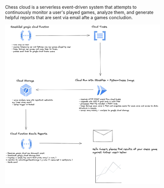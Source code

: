 Chess cloud is a serverless event-driven system that attempts to continuously monitor a user's played games, analyze them, and generate helpful reports that are sent via email afte a games concludion.

![system design](https://github.com/maxwell-oroark/chess-cloud/blob/main/chess_cloud.png?raw=true)
